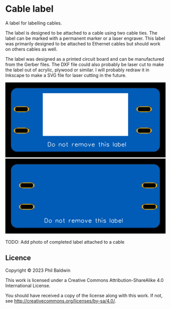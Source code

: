 # Cable label

A label for labelling cables.

The label is designed to be attached to a cable using two cable ties.
The label can be marked with a permanent marker or a laser engraver.
This label was primarily designed to be attached to Ethernet cables but should work on others cables as well.

The label was designed as a printed circuit board and can be manufactured from the Gerber files. The DXF file could also probably be laser cut to make the label out of acrylic, plywood or similar. I will probably redraw it in Inkscape to make a SVG file for laser cutting in the future.

![./Exports-v1.0/Top.svg](./Exports-v1.0/Top.svg)
![./Exports-v1.0/Bottom.svg](./Exports-v1.0/Bottom.svg)

TODO: Add photo of completed label attached to a cable

## Licence

Copyright © 2023 Phil Baldwin

This work is licensed under a Creative Commons Attribution-ShareAlike 4.0 International License.

You should have received a copy of the license along with this work. If not, see <http://creativecommons.org/licenses/by-sa/4.0/>.
